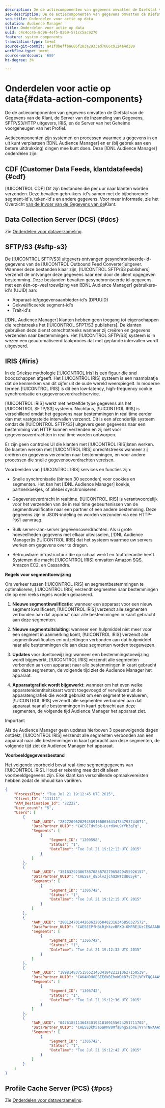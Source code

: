 ```yaml
---
description: De de actiecomponenten van gegevens omvatten de Diefstal van de Gegevens van de Klant, de Server van de Inzameling van Gegevens, SFTP/S3/HTTP uitgevers, IRIS, en de Server van het Geheime voorgeheugen van het Profiel.
seo-description: De de actiecomponenten van gegevens omvatten de Diefstal van de Gegevens van de Klant, de Server van de Inzameling van Gegevens, SFTP/S3/HTTP uitgevers, IRIS, en de Server van het Geheime voorgeheugen van het Profiel.
seo-title: Onderdelen voor actie op data
solution: Audience Manager
title: Onderdelen voor actie op data
uuid: c4c4cc46-8c96-4ef5-8269-571cc5ac9276
feature: system components
translation-type: tm+mt
source-git-commit: a41f0beffba686f283a2933ad7066cb124e4d380
workflow-type: tm+mt
source-wordcount: '680'
ht-degree: 3%

---
```



# Onderdelen voor actie op data{#data-action-components}

De de actiecomponenten van gegevens omvatten de Diefstal van de Gegevens van de Klant, de Server van de Inzameling van Gegevens, SFTP/S3/HTTP uitgevers, IRIS, en de Server van het Geheime voorgeheugen van het Profiel.

<!-- 

c_compact.xml

 -->

Actiecomponenten zijn systemen en processen waarmee u gegevens in en uit kunt verplaatsen [!DNL Audience Manager] en er (bij gebrek aan een betere uitdrukking) dingen mee kunt doen. Deze [!DNL Audience Manager] onderdelen zijn:

## CDF (Customer Data Feeds, klantdatafeeds) {#cdf}

[!UICONTROL CDF] Dit zijn bestanden die per uur naar klanten worden verzonden. Deze bevatten gebruikers-id&#39;s samen met de bijbehorende segment-id&#39;s, teken-id&#39;s en andere gegevens. Voor meer informatie, zie het Overzicht [van de Invoer van de Gegevens van de](../../features/cdf-files.md)Klant.

## Data Collection Server (DCS) {#dcs}

Zie [Onderdelen voor dataverzameling](../../reference/system-components/components-data-collection.md).

## SFTP/S3 {#sftp-s3}

De [!UICONTROL SFTP/S3] uitgevers ontvangen gesynchroniseerde-id-gegevens van de [!UICONTROL Outbound Feed Converter]uitgever. Wanneer deze bestanden klaar zijn, [!UICONTROL SFTP/S3 publishers] verzendt de ontvanger deze gegevens naar een door de client opgegeven bestemming. Deze bestanden bevatten gesynchroniseerde id-gegevens met een één-op-veel toewijzing van [!DNL Audience Manager] gebruikers-id&#39;s (UUID) aan:

* Apparaat-id/gegevensaanbieder-id&#39;s (DPUUID)
* Gekwalificeerde segment-id&#39;s
* Trait-id&#39;s

[!DNL Audience Manager] klanten hebben geen toegang tot eigenschappen die rechtstreeks het [!UICONTROL SFPT/S3 publishers]. De klanten gebruiken deze dienst onrechtstreeks wanneer zij creëren en gegevens verzenden naar bestemmingen. Het [!UICONTROL SFTP/S3] systeem is in wezen een geautomatiseerd taakproces dat met geplande intervallen wordt uitgevoerd.

## IRIS {#iris}

In de Griekse mythologie [!UICONTROL Iris] is een figuur die snel boodschappen afgeeft. Het [!UICONTROL IRIS] systeem is een naamplaatje dat de kenmerken van dit cijfer uit de oude wereld weerspiegelt. In moderne termen [!UICONTROL IRIS] is dit een low-latency, high-frequency cookie synchronisatie en gegevensoverdrachtservice.

[!UICONTROL IRIS] werkt met hetzelfde type gegevens als het [!UICONTROL SFTP/S3] systeem. Nochtans, [!UICONTROL IRIS] is verschillend omdat het gegevens naar bestemmingen in real time eerder dan met vastgestelde intervallen verzendt. Dit is een afzonderlijk systeem omdat de [!UICONTROL SFTP/S3] uitgevers geen gegevens naar een bestemming van HTTP kunnen verzenden en zij niet voor gegevensoverdrachten in real time worden ontworpen.

Er zijn geen controles UI die klanten met [!UICONTROL IRIS]laten werken. De klanten werken met [!UICONTROL IRIS] onrechtstreeks wanneer zij creëren en gegevens verzenden naar bestemmingen, en voor andere processen die snelle gegevensoverdrachten vereisen.

Voorbeelden van [!UICONTROL IRIS] services en functies zijn:

* Snelle synchronisatie (binnen 30 seconden) voor cookies en segmenten. Het kan het [!DNL Audience Manager] koekje, partnerkoekjes, of allebei synchroniseren.
* Gegevensoverdracht in realtime. [!UICONTROL IRIS] is verantwoordelijk voor het verzenden van de in real time gebeurtenissen van de segmentkwalificatie naar een partner of een andere bestemming. Deze gegevens zijn in JSON-indeling en worden verzonden via een HTTP- `POST` aanvraag.

* Bulk server-aan-server gegevensoverdrachten: Als u grote hoeveelheden gegevens met elkaar uitwisselen, [!DNL Audience Manager]is [!UICONTROL IRIS] dat het systeem waarmee uw servers werken om gegevens over te dragen.

* Betrouwbare infrastructuur die op schaal werkt en fouttolerantie heeft. Systemen die macht [!UICONTROL IRIS] omvatten Amazon SQS, Amazon EC2, en Cassandra.

**Regels voor segmenttoewijzing**

Om verkeer tussen [!UICONTROL IRIS] en segmentbestemmingen te optimaliseren, [!UICONTROL IRIS] verzendt segmenten naar bestemmingen die op een reeks regels worden gebaseerd.

1. **Nieuwe segmentkwalificatie**: wanneer een apparaat voor een nieuw segment kwalificeert, [!UICONTROL IRIS] verzendt alle segmenten verbonden aan dat apparaat naar alle bestemmingen in kaart gebracht aan deze segmenten.

1. **Nieuwe segmentuitsluiting**: wanneer een hulpmiddel niet meer voor een segment in aanmerking komt, [!UICONTROL IRIS] verzendt alle segmentkwalificaties en ontzettingen verbonden aan dat hulpmiddel naar alle bestemmingen die aan deze segmenten worden toegewezen.

1. **Updates** voor doeltoewijzing: wanneer een bestemmingstoewijzing wordt bijgewerkt, [!UICONTROL IRIS] verzendt alle segmenten verbonden aan een apparaat naar alle bestemmingen in kaart gebracht aan deze segmenten, de volgende tijd ziet de Audience Manager het apparaat.

1. **Apparaatgrafiek wordt bijgewerkt**: wanneer om het even welke apparatenidentiteitskaart wordt toegevoegd of verwijderd uit de apparatengrafiek die wordt gebruikt om een segment te evalueren, [!UICONTROL IRIS] verzendt alle segmenten verbonden aan dat apparaat naar alle bestemmingen in kaart gebracht aan deze segmenten, de volgende tijd Audience Manager het apparaat ziet.

>[!IMPORTANT]
>
>Als de Audience Manager geen updates hierboven 3 opeenvolgende dagen ontdekt, [!UICONTROL IRIS] verzendt alle segmenten verbonden aan een apparaat naar alle bestemmingen in kaart gebracht aan deze segmenten, de volgende tijd ziet de Audience Manager het apparaat.

**Voorbeeldgegevensbestand**

Het volgende voorbeeld bevat real-time segmentgegevens van [!UICONTROL IRIS]. Houd er rekening mee dat dit alleen voorbeeldgegevens zijn. Elke klant kan verschillende opmaakvereisten hebben zodat de inhoud kan variëren.

```json
{
    "ProcessTime": "Tue Jul 21 19:12:45 UTC 2015",
    "Client_ID": "111111",
    "AAM_Destination_Id": "22222",
    "User_count": "5",
    "Users": [
        {
            "AAM_UUID": "28272096202945091600036434734793744071",
            "DataPartner_UUID": "CAESEFdv5pk-Lurd8vL9Yfb3qFg",
            "Segments": [
                {
                    "Segment_ID": "1200598",
                    "Status": "1",
                    "DateTime": "Tue Jul 21 19:12:12 UTC 2015"
                }
            ]
        },
        {
            "AAM_UUID": "35183292386788708387827965829455926157",
            "DataPartner_UUID": "CAESEF_d8blvZjchQ2WTzdB65yk",
            "Segments": [
                {
                    "Segment_ID": "1306742",
                    "Status": "1",
                    "DateTime": "Tue Jul 21 19:12:15 UTC 2015"
                }
            ]
        },
        {
            "AAM_UUID": "28012470144260632050402316345856327572",
            "DataPartner_UUID": "CAESEEPfHBiRjhkzvBPXQ-0MFRE|UzCESAAABOnFeHJy",
            "Segments": [
                {
                    "Segment_ID": "1306742",
                    "Status": "1",
                    "DateTime": "Tue Jul 21 19:12:33 UTC 2015"
                }
            ]
        },
        {
            "AAM_UUID": "18981483751565214534184221210627150539",
            "DataPartner_UUID": "CAK4NDH0ESEE6NBEhoWDkB7s7ZY|VPYFQQAAASXPElL0",
            "Segments": [
                {
                    "Segment_ID": "1306742",
                    "Status": "1",
                    "DateTime": "Tue Jul 21 19:12:36 UTC 2015"
                }
            ]
        },
        {
            "AAM_UUID": "04761851136483019318109155624251711702",
            "DataPartner_UUID": "CAESEDkM5aSaKMV8MfaBhgSspmE|VYnTNwAAASzvVhxy",
            "Segments": [
                {
                    "Segment_ID": "1306742",
                    "Status": "1",
                    "DateTime": "Tue Jul 21 19:12:42 UTC 2015"
                }
            ]
        }
    ]
}
```

## Profile Cache Server (PCS) {#pcs}

Zie [Onderdelen voor dataverzameling](../../reference/system-components/components-data-collection.md).
